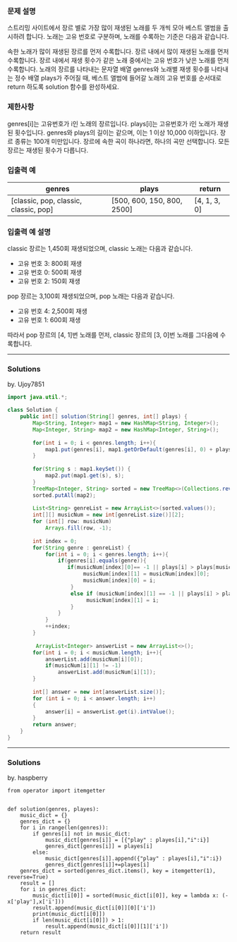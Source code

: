 ### 문제 설명
스트리밍 사이트에서 장르 별로 가장 많이 재생된 노래를 두 개씩 모아 베스트 앨범을 출시하려 합니다. 노래는 고유 번호로 구분하며, 노래를 수록하는 기준은 다음과 같습니다.

속한 노래가 많이 재생된 장르를 먼저 수록합니다.
장르 내에서 많이 재생된 노래를 먼저 수록합니다.
장르 내에서 재생 횟수가 같은 노래 중에서는 고유 번호가 낮은 노래를 먼저 수록합니다.
노래의 장르를 나타내는 문자열 배열 genres와 노래별 재생 횟수를 나타내는 정수 배열 plays가 주어질 때, 베스트 앨범에 들어갈 노래의 고유 번호를 순서대로 return 하도록 solution 함수를 완성하세요.

### 제한사항
genres[i]는 고유번호가 i인 노래의 장르입니다.
plays[i]는 고유번호가 i인 노래가 재생된 횟수입니다.
genres와 plays의 길이는 같으며, 이는 1 이상 10,000 이하입니다.
장르 종류는 100개 미만입니다.
장르에 속한 곡이 하나라면, 하나의 곡만 선택합니다.
모든 장르는 재생된 횟수가 다릅니다.

### 입출력 예
|genres	|plays	|return|
|--|--|--|
|[classic, pop, classic, classic, pop]|	[500, 600, 150, 800, 2500]|	[4, 1, 3, 0]|

### 입출력 예 설명
classic 장르는 1,450회 재생되었으며, classic 노래는 다음과 같습니다.

- 고유 번호 3: 800회 재생
- 고유 번호 0: 500회 재생
- 고유 번호 2: 150회 재생

pop 장르는 3,100회 재생되었으며, pop 노래는 다음과 같습니다.

- 고유 번호 4: 2,500회 재생
- 고유 번호 1: 600회 재생

따라서 pop 장르의 [4, 1]번 노래를 먼저, classic 장르의 [3, 0]번 노래를 그다음에 수록합니다.

---
### Solutions

by. Ujoy7851

```java
import java.util.*;

class Solution {
    public int[] solution(String[] genres, int[] plays) {
        Map<String, Integer> map1 = new HashMap<String, Integer>();
        Map<Integer, String> map2 = new HashMap<Integer, String>();
       
        for(int i = 0; i < genres.length; i++){
        	map1.put(genres[i], map1.getOrDefault(genres[i], 0) + plays[i]);
        }
        
        for(String s : map1.keySet()) {
        	map2.put(map1.get(s), s);
        }
        TreeMap<Integer, String> sorted = new TreeMap<>(Collections.reverseOrder());
        sorted.putAll(map2);
        
        List<String> genreList = new ArrayList<>(sorted.values());
        int[][] musicNum = new int[genreList.size()][2];
        for (int[] row: musicNum)
            Arrays.fill(row, -1);
        
        int index = 0;
        for(String genre : genreList) {
        	for(int i = 0; i < genres.length; i++){
                if(genres[i].equals(genre)){
                   if(musicNum[index][0]== -1 || plays[i] > plays[musicNum[index][0]]){
                        musicNum[index][1] = musicNum[index][0];
                        musicNum[index][0] = i;
                    }
                    else if (musicNum[index][1] == -1 || plays[i] > plays[musicNum[index][1]]){
                         musicNum[index][1] = i;
                    }
                }
            }
            ++index;
        }
        
         ArrayList<Integer> answerList = new ArrayList<>();
        for(int i = 0; i < musicNum.length; i++){
            answerList.add(musicNum[i][0]);
            if(musicNum[i][1] != -1)
            	answerList.add(musicNum[i][1]);
        }
        
        int[] answer = new int[answerList.size()];
        for (int i = 0; i < answer.length; i++)
        {
            answer[i] = answerList.get(i).intValue();
        }
        return answer;
    }
}
```
---
### Solutions

by. haspberry

```python3
from operator import itemgetter 


def solution(genres, playes):
    music_dict = {}
    genres_dict = {}
    for i in range(len(genres)):
        if genres[i] not in music_dict:
            music_dict[genres[i]] = [{"play" : playes[i],"i":i}]
            genres_dict[genres[i]] = playes[i]
        else:
            music_dict[genres[i]].append({"play" : playes[i],"i":i})
            genres_dict[genres[i]]+=playes[i]
    genres_dict = sorted(genres_dict.items(), key = itemgetter(1), reverse=True)
    result = []
    for i in genres_dict:
        music_dict[i[0]] = sorted(music_dict[i[0]], key = lambda x: (-x['play'],x['i']))
        result.append(music_dict[i[0]][0]['i'])
        print(music_dict[i[0]])
        if len(music_dict[i[0]]) > 1:
            result.append(music_dict[i[0]][1]['i'])
    return result
```
